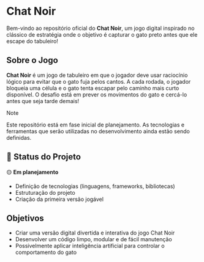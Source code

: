 # Chat Noir

Bem-vindo ao repositório oficial do **Chat Noir**, um jogo digital inspirado no clássico de estratégia onde o objetivo é capturar o gato preto antes que ele escape do tabuleiro!

## Sobre o Jogo

**Chat Noir** é um jogo de tabuleiro em que o jogador deve usar raciocínio lógico para evitar que o gato fuja pelos cantos. A cada rodada, o jogador bloqueia uma célula e o gato tenta escapar pelo caminho mais curto disponível. O desafio está em prever os movimentos do gato e cercá-lo antes que seja tarde demais!

> [!NOTE]
> Este repositório está em fase inicial de planejamento. As tecnologias e ferramentas que serão utilizadas no desenvolvimento ainda estão sendo definidas.

## 🚧 Status do Projeto

🟡 **Em planejamento**  
- Definição de tecnologias (linguagens, frameworks, bibliotecas)
- Estruturação do projeto
- Criação da primeira versão jogável

## Objetivos

- Criar uma versão digital divertida e interativa do jogo Chat Noir
- Desenvolver um código limpo, modular e de fácil manutenção
- Possivelmente aplicar inteligência artificial para controlar o comportamento do gato
